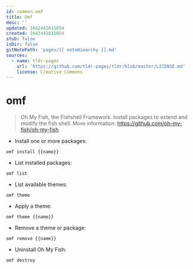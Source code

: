 ```yaml
---
id: common.omf
title: Omf
desc: ''
updated: 1642441815054
created: 1642441815054
stub: false
isDir: false
gitNotePath: 'pages/{{ noteHiearchy }}.md'
sources:
  - name: tldr-pages
    url: 'https://github.com/tldr-pages/tldr/blob/master/LICENSE.md'
    license: Creative Commons
---
```

# omf

> Oh My Fish, the Fishshell Framework.
> Install packages to extend and modify the fish shell.
> More information: <https://github.com/oh-my-fish/oh-my-fish>.

- Install one or more packages:

`omf install {{name}}`

- List installed packages:

`omf list`

- List available themes:

`omf theme`

- Apply a theme:

`omf theme {{name}}`

- Remove a theme or package:

`omf remove {{name}}`

- Uninstall Oh My Fish:

`omf destroy`

